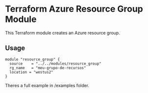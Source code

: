 # Terraform Azure Resource Group Module

This Terraform module creates an Azure resource group.

## Usage

```hcl
module "resource_group" {
  source    = "../../modules/resource_group"
  rg_name   = "meu-grupo-de-recursos"
  location = "westus2"
}
```


Theres a full example in /examples folder.